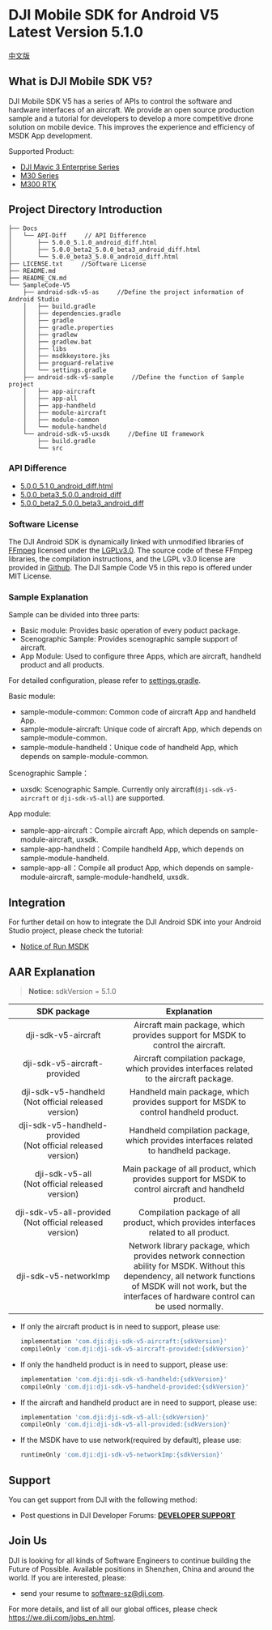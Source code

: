 # DJI Mobile SDK for Android V5 Latest Version 5.1.0

[中文版](README_CN.md)

## What is DJI Mobile SDK V5?

DJI Mobile SDK V5 has a series of APIs to control the software and hardware interfaces of an aircraft. We provide an open source production sample and a tutorial for developers to develop a more competitive drone solution on mobile device. This improves the experience and efficiency of MSDK App development.

Supported Product:
* [DJI Mavic 3 Enterprise Series](https://www.dji.com/cn/mavic-3-enterprise)
* [M30 Series](https://www.dji.com/matrice-30?site=brandsite&from=nav)
* [M300 RTK](https://www.dji.com/matrice-300?site=brandsite&from=nav)


## Project Directory Introduction

```
├── Docs
│   └── API-Diff     // API Difference
│       ├── 5.0.0_5.1.0_android_diff.html
│       ├── 5.0.0_beta2_5.0.0_beta3_android_diff.html
│       └── 5.0.0_beta3_5.0.0_android_diff.html
├── LICENSE.txt     //Software License
├── README.md
├── README_CN.md
└── SampleCode-V5
    ├── android-sdk-v5-as     //Define the project information of Android Studio
    │   ├── build.gradle
    │   ├── dependencies.gradle
    │   ├── gradle
    │   ├── gradle.properties
    │   ├── gradlew
    │   ├── gradlew.bat
    │   ├── libs
    │   ├── msdkkeystore.jks
    │   ├── proguard-relative
    │   └── settings.gradle
    ├── android-sdk-v5-sample     //Define the function of Sample project
    │   ├── app-aircraft
    │   ├── app-all
    │   ├── app-handheld
    │   ├── module-aircraft
    │   ├── module-common
    │   └── module-handheld
    └── android-sdk-v5-uxsdk     //Define UI framework
        ├── build.gradle
        └── src
```

### API Difference
- [5.0.0_5.1.0_android_diff.html](https://dji-sdk.github.io/Mobile-SDK-Android-V5/Docs/API-Diff/5.0.0_5.1.0_android_diff.html)
- [5.0.0_beta3_5.0.0_android_diff](https://dji-sdk.github.io/Mobile-SDK-Android-V5/Docs/API-Diff/5.0.0_beta3_5.0.0_android_diff.html)
- [5.0.0_beta2_5.0.0_beta3_android_diff](https://dji-sdk.github.io/Mobile-SDK-Android-V5/Docs/API-Diff/5.0.0_beta2_5.0.0_beta3_android_diff.html)

### Software License

The DJI Android SDK is dynamically linked with unmodified libraries of <a href=http://ffmpeg.org>FFmpeg</a> licensed under the <a href=https://www.gnu.org/licenses/lgpl-3.0.html.en>LGPLv3.0</a>. The source code of these FFmpeg libraries, the compilation instructions, and the LGPL v3.0 license are provided in [Github](https://github.com/dji-sdk/FFmpeg). The DJI Sample Code V5 in this repo is offered under MIT License.


### Sample Explanation

Sample can be divided into three parts:

- Basic module: Provides basic operation of every poduct package.
- Scenographic Sample: Provides scenographic sample support of aircraft.
- App Module: Used to configure three Apps, which are aircraft, handheld product and all products.

For detailed configuration, please refer to [settings.gradle](SampleCode-V5/android-sdk-v5-as/settings.gradle).

Basic module:

- sample-module-common: Common code of aircraft App and handheld App.
- sample-module-aircraft: Unique code of aircraft App, which depends on sample-module-common.
- sample-module-handheld：Unique code of handheld App, which depends on sample-module-common.

Scenographic Sample：

- uxsdk: Scenographic Sample. Currently only aircraft(`dji-sdk-v5-aircraft` or `dji-sdk-v5-all`) are supported.

App module:

- sample-app-aircraft：Compile aircraft App, which depends on sample-module-aircraft, uxsdk.
- sample-app-handheld：Compile handheld App, which depends on sample-module-handheld.
- sample-app-all：Compile all product App, which depends on sample-module-aircraft, sample-module-handheld, uxsdk.



## Integration

For further detail on how to integrate the DJI Android SDK into your Android Studio project, please check the tutorial:
- [Notice of Run MSDK](https://developer.dji.com/doc/mobile-sdk-tutorial/en/quick-start/user-project-caution.html)

## AAR Explanation

> **Notice:** sdkVersion = 5.1.0

| SDK package  <div style="width: 150pt">  | Explanation  <div style="width: 200pt">   | How to use <div style="width: 300pt">|
| :---------------: | :-----------------:  | :---------------: |
|     dji-sdk-v5-aircraft      | Aircraft main package, which provides support for MSDK to control the aircraft. | implementation 'com.dji:dji-sdk-v5-aircraft:{sdkVersion}' |
| dji-sdk-v5-aircraft-provided | Aircraft compilation package, which provides interfaces related to the aircraft package. | compileOnly 'com.dji:dji-sdk-v5-aircraft-provided:{sdkVersion}' |
| dji-sdk-v5-handheld<br/>(Not official released version) | Handheld main package, which provides support for MSDK to control handheld product. | implementation 'com.dji:dji-sdk-v5-handheld:{sdkVersion}' |
| dji-sdk-v5-handheld-provided<br/>(Not official released version) |     Handheld compilation package, which provides interfaces related to handheld package.             | compileOnly 'com.dji:dji-sdk-v5-handheld-provided:{sdkVersion}' |
| dji-sdk-v5-all<br/>(Not official released version) | Main package of all product, which provides support for MSDK to control aircraft and handheld product. | implementation 'com.dji:dji-sdk-v5-all:{sdkVersion}' |
| dji-sdk-v5-all-provided<br/>(Not official released version) |    Compilation package of all product, which provides interfaces related to all product.          | compileOnly 'com.dji:dji-sdk-v5-all-provided:{sdkVersion}' |
| dji-sdk-v5-networkImp | Network library package, which provides network connection ability for MSDK. Without this dependency, all network functions of MSDK will not work, but the interfaces of hardware control can be used normally. | runtimeOnly 'com.dji:dji-sdk-v5-networkImp:{sdkVersion}' |

- If only the aircraft product is in need to support, please use:

  ```groovy
  implementation 'com.dji:dji-sdk-v5-aircraft:{sdkVersion}'
  compileOnly 'com.dji:dji-sdk-v5-aircraft-provided:{sdkVersion}'
  ```

- If only the handheld product is in need to support, please use:

  ```groovy
  implementation 'com.dji:dji-sdk-v5-handheld:{sdkVersion}'
  compileOnly 'com.dji:dji-sdk-v5-handheld-provided:{sdkVersion}'
  ```
- If the aircraft and handheld product are in need to support, please use:
  ```groovy
  implementation 'com.dji:dji-sdk-v5-all:{sdkVersion}'
  compileOnly 'com.dji:dji-sdk-v5-all-provided:{sdkVersion}'
  ```
- If the MSDK have to use network(required by default), please use:
  ```groovy
  runtimeOnly 'com.dji:dji-sdk-v5-networkImp:{sdkVersion}'
  ```



## Support

You can get support from DJI with the following method:

- Post questions in DJI Developer Forums: [**DEVELOPER SUPPORT**](https://djisdksupport.zendesk.com/hc/en-us/community/topics)

## Join Us

DJI is looking for all kinds of Software Engineers to continue building the Future of Possible. Available positions in Shenzhen, China and around the world. If you are interested, please:
* send your resume to <software-sz@dji.com>.

For more details, and list of all our global offices, please check <https://we.dji.com/jobs_en.html>.
